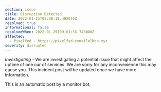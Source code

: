 ```yaml
---
section: issue
title: Disruption Detected
date: 2022-01-25T08:59:18.492076Z
resolved: true
informational: false
resolvedWhen: 2022-01-25T09:01:56.743000Z
affected:
  - Pixelfed - https://pixelfed.esmailelbob.xyz
severity: disrupted
---
```

*Investigating* - We are investigating a potential issue that might affect the uptime of one our of services. We are sorry for any inconvenience this may cause you. This incident post will be updated once we have more information.

This is an automatic post by a monitor bot.
        